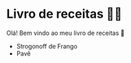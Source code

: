 # Livro de receitas :man_cook:

Olá! Bem vindo ao meu livro de receitas :call_me_hand:

- Strogonoff de Frango
- Pavê
